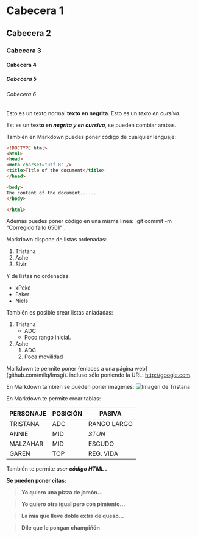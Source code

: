# Cabecera 1
## Cabecera 2
### Cabecera 3
#### Cabecera 4
##### Cabecera 5
###### Cabecera 6

Esto es un texto normal **texto en negrita**. Esto es un *texto en cursiva*.

Est es un **texto en _negrita y en cursiva_**, se pueden combiar ambas.

También en Markdown puedes poner código de cualquier lenguaje:

```html
<!DOCTYPE html>
<html>
<head>
<meta charset="utf-8" />
<title>Title of the document</title>
</head>

<body>
The content of the document......
</body>

</html>
```


Además puedes poner código en una misma línea: `git commit -m "Corregido fallo 6501"´.

Markdown dispone de listas ordenadas:

1. Tristana
2. Ashe
3. Sivir

Y de listas no ordenadas:

* xPeke
* Faker
* Niels

También es posible crear listas aniadadas:

1. Tristana
    * ADC
    * Poco rango inicial.
2. Ashe
    1. ADC
    2. Poca movilidad
    
Markdown te permite poner {enlaces a una página web](github.com/milq/lmsgi). incluso sólo poniendo la URL: http://google.com.

En Markdown también se pueden poner imagenes:
![Imagen de Tristana](http://img08.deviantart.net/3f29/i/2016/146/6/d/chibi_malzahar_by_daedreamerz-da3txev.jpg 'Imagen de Malzaha')

En Markdown te permite crear tablas:

| PERSONAJE | POSICIÓN |    PASIVA   |
|-----------|----------|-------------|
| TRISTANA  | ADC      | RANGO LARGO |
|  ANNIE    | MID      |   _STUN_    |
| MALZAHAR  | MID      | ESCUDO      |
| GAREN     | TOP      | REG. VIDA   |

También te permite <i>usar <b>código<b> HTML </i>.

Se pueden poner citas:

> Yo quiero una pizza de jamón...


> Yo quiero otra igual pero con pimiento...


> La mía que lleve doble extra de queso...


> Dile que le pongan champiñón
